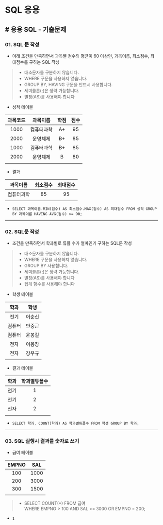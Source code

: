 # SQL 응용

## # 응용 SQL - 기출문제

### 01. SQL 문 작성

- 아래 조건을 만족하면서 과목별 점수의 평균이 90 이상인, 과목이름, 최소점수, 최대점수를 구하는 SQL 작성

>- 대소문자를 구분하지 않습니다.
>- WHERE 구문을 사용하지 않습니다.
>- GROUP BY, HAVING 구문을 반드시 사용합니다.
>- 세미콜론(;)은 생략 가능합니다.
>- 별칭(AS)를 사용해야 합니다

- 성적 테이블

|과목코드|과목이름|학점|점수|
|:--:|:--:|:--:|:--:|
|1000|컴퓨터과학|A+|95|
|2000|운영체제|B+|85|
|1000|컴퓨터과학|B+|85|
|2000|운영체제|B|80|
|||||

- 결과

|과목이름|최소점수|최대점수|
|:--:|:--:|:--:|
|컴퓨터과학|85|95|
||||

- `SELECT 과목이름.MIN(점수) AS 최소점수.MAX(점수) AS 최대점수 FROM 성적 GROUP BY 과목이름 HAVING AVG(점수) >= 90;`

---

### 02. SQL문 작성

- 조건을 만족하면서 학과별로 튜플 수가 얼마인기 구하는 SQL문 작성

>- 대소문자를 구분하지 않습니다.
>- WHERE 구문을 사용하지 않습니다.
>- GROUP BY 사용합니다.
>- 세미콜론(;)은 생략 가능합니다.
>- 별칭(AS)를 사용해야 합니다
>- 집계 함수를 사용해야 합니다

- 학생 테이블

|학과|학생|
|:--:|:--:|
|전기|이순신|
|컴퓨터|안중근|
|컴퓨터|윤봉길|
|전자|이봉창|
|전자|강우규|
|||

- 결과 테이블

|학과|학과별튜플수|
|:--:|:--:|
|전기|1|
|전기|2|
|전자|2|
|||

- `SELECT 학과, COUNT(학과) AS 학과별튜플수 FROM 학생 GROUP BY 학과;`

---

### 03. SQL 실행시 결과를 숫자로 쓰기

- 급여 테이블

|EMPNO|SAL|
|:--:|:--:|
|100|1000|
|200|3000|
|300|1500|
|||

>- SELECT COUNT(*) FROM 급여</br>WHERE EMPNO > 100 AND SAL >= 3000 OR EMPNO = 200;

- `1`
